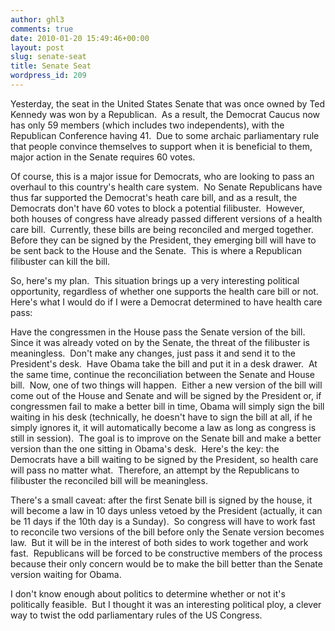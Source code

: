 ```yaml
---
author: ghl3
comments: true
date: 2010-01-20 15:49:46+00:00
layout: post
slug: senate-seat
title: Senate Seat
wordpress_id: 209
---
```


Yesterday, the seat in the United States Senate that was once owned by Ted Kennedy was won by a Republican.  As a result, the Democrat Caucus now has only 59 members (which includes two independents), with the Republican Conference having 41.  Due to some archaic parliamentary rule that people convince themselves to support when it is beneficial to them, major action in the Senate requires 60 votes.

Of course, this is a major issue for Democrats, who are looking to pass an overhaul to this country's health care system.  No Senate Republicans have thus far supported the Democrat's heath care bill, and as a result, the Democrats don't have 60 votes to block a potential filibuster.  However, both houses of congress have already passed different versions of a health care bill.  Currently, these bills are being reconciled and merged together.  Before they can be signed by the President, they emerging bill will have to be sent back to the House and the Senate.  This is where a Republican filibuster can kill the bill.

So, here's my plan.  This situation brings up a very interesting political opportunity, regardless of whether one supports the health care bill or not.  Here's what I would do if I were a Democrat determined to have health care pass:

Have the congressmen in the House pass the Senate version of the bill.  Since it was already voted on by the Senate, the threat of the filibuster is meaningless.  Don't make any changes, just pass it and send it to the President's desk.  Have Obama take the bill and put it in a desk drawer.  At the same time, continue the reconciliation between the Senate and House bill.  Now, one of two things will happen.  Either a new version of the bill will come out of the House and Senate and will be signed by the President or, if congressmen fail to make a better bill in time, Obama will simply sign the bill waiting in his desk (technically, he doesn't have to sign the bill at all, if he simply ignores it, it will automatically become a law as long as congress is still in session).  The goal is to improve on the Senate bill and make a better version than the one sitting in Obama's desk.  Here's the key: the Democrats have a bill waiting to be signed by the President, so health care will pass no matter what.  Therefore, an attempt by the Republicans to filibuster the reconciled bill will be meaningless.

There's a small caveat: after the first Senate bill is signed by the house, it will become a law in 10 days unless vetoed by the President (actually, it can be 11 days if the 10th day is a Sunday).  So congress will have to work fast to reconcile two versions of the bill before only the Senate version becomes law.  But it will be in the interest of both sides to work together and work fast.  Republicans will be forced to be constructive members of the process because their only concern would be to make the bill better than the Senate version waiting for Obama.

I don't know enough about politics to determine whether or not it's politically feasible.  But I thought it was an interesting political ploy, a clever way to twist the odd parliamentary rules of the US Congress.
